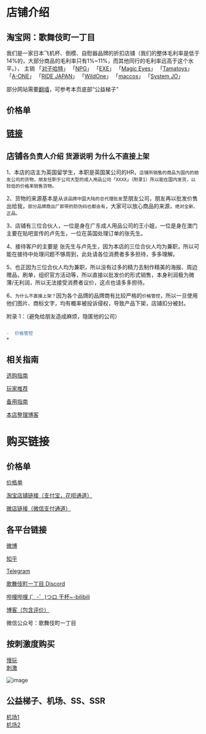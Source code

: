 店铺介绍
=
淘宝网：歌舞伎町一丁目
-
我们是一家日本飞机杯、倒模、自慰器品牌的折扣店铺（我们的整体毛利率是低于14%的，大部分商品的毛利率只有1%~11%，而其他同行的毛利率远高于这个水平。），
主销 
「[对子哈特](http://www.toysheart.asia)」
「[NPG](https://www.ms-online.co.jp/maker-npg/)」
「[EXE](https://www.ms-online.co.jp/maker-gproject/)」
「[Magic Eyes](http://magiceyes.jp)」
「[Tamatoys](https://www.ms-online.co.jp/maker-tamatoys/)」
「[A-ONE](https://www.ms-online.co.jp/maker-aone/)」
「[RIDE JAPAN](https://www.ms-online.co.jp/maker-ridejapan/)」
「[WildOne](https://www.wildone.co.jp/products/list.php?category_id=44)」
「[maccos](https://maccos.jp/category/maccos_all/onaho/)」
「[System JO](http://www.systemjo.com/)」

部分网站需要[翻墙](https://zhidao.baidu.com/question/424709092060414212.html)，可参考本页底部“公益梯子”

价格单
-
[链接](https://sheet.zohopublic.com/sheet/open/fwfv57040d9ce163340ed8e7a9e2ef4857429?sheet=Sheet1&range=A1)
-
店铺`各负责人介绍`  `货源说明` `为什么不直接上架`
-
1、本店的店主为英国留学生，本职是英国某公司的HR，`店铺所销售的商品为国内的朋友公司的货物，朋友任职于公司大型的成人用品公司「XXXX」（附录1）所以能在国内发货，以较低的价格来销售货物。`

2、货物的来源基本是从`该品牌中国大陆的总代理批发`至朋友公司，朋友再以批发价售出给我，`部分品牌商出厂即带的防伪码也都会有`，大家可以放心商品的来源，`绝对全新、正品。`

3、店铺有三位合伙人，一位是身在广东成人用品公司的王小姐，一位是身在澳门主要在贴吧宣传的卢先生，一位在英国处理订单的张先生。

4、接待客户的主要是 张先生与卢先生，因为本店的三位合伙人均为兼职，所以可能在接待中处理问题不够周到，此处请各位消费者多多担待，多多理解。

5、也正因为三位合伙人均为兼职，所以没有过多的精力去制作精美的海报、周边赠品，刷单，组织官方活动等，所以直接以批发价的形式销售，本身利润极为微薄/无利润，所以无法接受消费者议价，这点也请多多担待。

6、`为什么不直接上架？`因为各个品牌的品牌商有比较严格的`价格管控`，所以一旦使用他们图片、商标文字，均有概率被投诉侵权，导致产品下架，店铺扣分被封。

附录
1：（避免给朋友造成麻烦，隐匿他的公司）




```diff 

-  价格管控
+  

``` 



相关指南
-

[选购指南](http://blacktealab.com/?p=508)

[玩家推荐](https://sheet.zohopublic.com/sheet/published/s7uiw54d716187c7f4bf4b0aa5b5cf2139a74)

[备用指南](https://workdrive.zohopublic.com/writer/open/3eryw5e5b420e844748d6b276d0966395b8cb)

[本店整理博客](https://kabukichoichi.blogspot.com/)




购买链接
=
价格单
-
[价格单](https://sheet.zohopublic.com/sheet/open/fwfv57040d9ce163340ed8e7a9e2ef4857429?sheet=Sheet1&range=A1)

[淘宝店铺链接（支付宝，花呗通道）](https://shop124652346.taobao.com)  

[微店链接（微信支付通道）](https://weidian.com/?userid=314117500)  

各平台链接
-
[微博](https://weibo.com/p/1005057188012002)  

[知乎](https://www.zhihu.com/people/dddddd-60-78/activities)  

[Telegram](https://t.me/KABUKICHOBOT)  

[歌舞伎町一丁目 Discord](https://discord.gg/SECAXKYyu2)  
 
[哔哩哔哩 (゜-゜)つロ 干杯~-bilibili](https://space.bilibili.com/626150297/dynamic)  

[博客（包含评价）](https://kabukichoichi.blogspot.com/)  

微信公众号：歌舞伎町一丁目


按刺激度购买
-
[慢玩](https://item.taobao.com/item.htm?id=613305164403)  
[刺激](https://item.taobao.com/item.htm?id=613825814845)  


![image](https://upload.wikimedia.org/wikipedia/commons/2/23/Kabukicho_Ichibangai_2.jpg)



公益梯子、机场、SS、SSR
-
[机场1](https://www.yahahanpo.com)  
[机场2](https://t.me/ngcss) 


